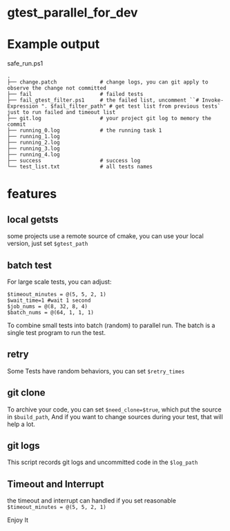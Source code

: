 # gtest_parallel_for_dev

# Example output

safe_run.ps1
```
.
├── change.patch              # change logs, you can git apply to observe the change not committed
├── fail                      # failed tests
├── fail_gtest_filter.ps1     # the failed list, uncomment ``# Invoke-Expression ". $fail_filter_path" # get test list from previous tests` just to run failed and timeout list
├── git.log                   # your project git log to memory the commit
├── running_0.log             # the running task 1
├── running_1.log
├── running_2.log
├── running_3.log
├── running_4.log
├── success                   # success log
└── test_list.txt             # all tests names

```

# features
## local getsts

some projects use a remote source of cmake, you can use your local version,
just set `$gtest_path`

## batch test

For large scale tests, you can adjust:
```
$timeout_minutes = @(5, 5, 2, 1)
$wait_time=1 #wait 1 second
$job_nums = @(8, 32, 8, 4)
$batch_nums = @(64, 1, 1, 1)
```
To combine small tests into batch (random) to parallel run.
The batch is a single test program to run the test.
## retry

Some Tests have random behaviors, you can set `$retry_times`

## git clone

To archive your code, you can set `$need_clone=$true`,
which put the source in `$build_path`,
And if you want to change sources during your test,
that will help a lot.

## git logs

This script records git logs and uncommitted code in the `$log_path`

## Timeout and Interrupt

the timeout and interrupt can handled if you set reasonable `$timeout_minutes = @(5, 5, 2, 1)`

Enjoy It
